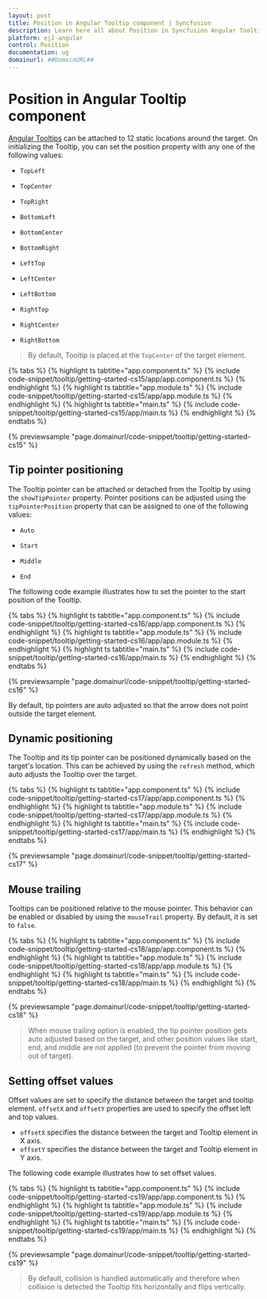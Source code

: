 ```yaml
---
layout: post
title: Position in Angular Tooltip component | Syncfusion
description: Learn here all about Position in Syncfusion Angular Tooltip component of Syncfusion Essential JS 2 and more.
platform: ej2-angular
control: Position 
documentation: ug
domainurl: ##DomainURL##
---
```


# Position in Angular Tooltip component

[Angular Tooltips](https://www.syncfusion.com/angular-components/angular-tooltip) can be attached to 12 static locations around the target.
On initializing the Tooltip, you can set the position property with any one of the following values:

* `TopLeft`

* `TopCenter`

* `TopRight`

* `BottomLeft`

* `BottomCenter`

* `BottomRight`

* `LeftTop`

* `LeftCenter`

* `LeftBottom`

* `RightTop`

* `RightCenter`

* `RightBottom`

> By default, Tooltip is placed at the `TopCenter` of the target element.

{% tabs %}
{% highlight ts tabtitle="app.component.ts" %}
{% include code-snippet/tooltip/getting-started-cs15/app/app.component.ts %}
{% endhighlight %}
{% highlight ts tabtitle="app.module.ts" %}
{% include code-snippet/tooltip/getting-started-cs15/app/app.module.ts %}
{% endhighlight %}
{% highlight ts tabtitle="main.ts" %}
{% include code-snippet/tooltip/getting-started-cs15/app/main.ts %}
{% endhighlight %}
{% endtabs %}
  
{% previewsample "page.domainurl/code-snippet/tooltip/getting-started-cs15" %}

## Tip pointer positioning

The Tooltip pointer can be attached or detached from the Tooltip by using the `showTipPointer` property.
Pointer positions can be adjusted using the `tipPointerPosition` property that can be assigned to one of the following values:

* `Auto`

* `Start`

* `Middle`

* `End`

The following code example illustrates how to set the pointer to the start position of the Tooltip.

{% tabs %}
{% highlight ts tabtitle="app.component.ts" %}
{% include code-snippet/tooltip/getting-started-cs16/app/app.component.ts %}
{% endhighlight %}
{% highlight ts tabtitle="app.module.ts" %}
{% include code-snippet/tooltip/getting-started-cs16/app/app.module.ts %}
{% endhighlight %}
{% highlight ts tabtitle="main.ts" %}
{% include code-snippet/tooltip/getting-started-cs16/app/main.ts %}
{% endhighlight %}
{% endtabs %}
  
{% previewsample "page.domainurl/code-snippet/tooltip/getting-started-cs16" %}

By default, tip pointers are auto adjusted so that the arrow does not point outside the target element.

## Dynamic positioning

The Tooltip and its tip pointer can be positioned dynamically based on the target's location. This can be achieved by using the `refresh` method, which auto adjusts the Tooltip over the target.

{% tabs %}
{% highlight ts tabtitle="app.component.ts" %}
{% include code-snippet/tooltip/getting-started-cs17/app/app.component.ts %}
{% endhighlight %}
{% highlight ts tabtitle="app.module.ts" %}
{% include code-snippet/tooltip/getting-started-cs17/app/app.module.ts %}
{% endhighlight %}
{% highlight ts tabtitle="main.ts" %}
{% include code-snippet/tooltip/getting-started-cs17/app/main.ts %}
{% endhighlight %}
{% endtabs %}
  
{% previewsample "page.domainurl/code-snippet/tooltip/getting-started-cs17" %}

## Mouse trailing

Tooltips can be positioned relative to the mouse pointer. This behavior can be enabled or disabled by using the `mouseTrail` property.
By default, it is set to `false`.

{% tabs %}
{% highlight ts tabtitle="app.component.ts" %}
{% include code-snippet/tooltip/getting-started-cs18/app/app.component.ts %}
{% endhighlight %}
{% highlight ts tabtitle="app.module.ts" %}
{% include code-snippet/tooltip/getting-started-cs18/app/app.module.ts %}
{% endhighlight %}
{% highlight ts tabtitle="main.ts" %}
{% include code-snippet/tooltip/getting-started-cs18/app/main.ts %}
{% endhighlight %}
{% endtabs %}
  
{% previewsample "page.domainurl/code-snippet/tooltip/getting-started-cs18" %}

> When mouse trailing option is enabled, the tip pointer position gets auto adjusted based on the target, and
> other position values like start, end, and middle are not applied (to prevent the pointer from moving out of target).

## Setting offset values

Offset values are set to specify the distance between the target and tooltip element.
`offsetX` and `offsetY` properties are used to specify the offset left and top values.

* `offsetX` specifies the distance between the target and Tooltip element in X axis.
* `offsetY` specifies the distance between the target and Tooltip element in Y axis.

The following code example illustrates how to set offset values.

{% tabs %}
{% highlight ts tabtitle="app.component.ts" %}
{% include code-snippet/tooltip/getting-started-cs19/app/app.component.ts %}
{% endhighlight %}
{% highlight ts tabtitle="app.module.ts" %}
{% include code-snippet/tooltip/getting-started-cs19/app/app.module.ts %}
{% endhighlight %}
{% highlight ts tabtitle="main.ts" %}
{% include code-snippet/tooltip/getting-started-cs19/app/main.ts %}
{% endhighlight %}
{% endtabs %}
  
{% previewsample "page.domainurl/code-snippet/tooltip/getting-started-cs19" %}

> By default, collision is handled automatically and therefore when collision is detected the Tooltip fits horizontally and flips vertically.

